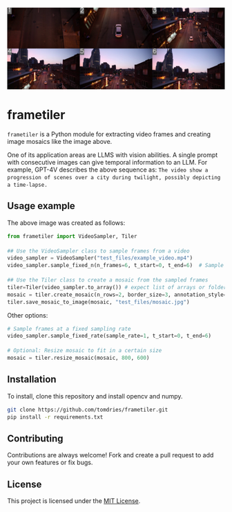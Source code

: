 ![alt text](test_files/mosaic.jpg "Mosaic")

# frametiler

`frametiler` is a Python module for extracting video frames and creating image mosaics like the image above.

One of its application areas are LLMS with vision abilities. A single prompt with consecutive images can give temporal information to an LLM. For example, GPT-4V describes the above sequence as: `The video show a progression of scenes over a city during twilight, possibly depicting a time-lapse.`

## Usage example

The above image was created as follows:

```python
from frametiler import VideoSampler, Tiler

## Use the VideoSampler class to sample frames from a video
video_sampler = VideoSampler("test_files/example_video.mp4")
video_sampler.sample_fixed_n(n_frames=6, t_start=0, t_end=6)  # Sample fixed amount of 

## Use the Tiler class to create a mosaic from the sampled frames
tiler=Tiler(video_sampler.to_array()) # expect list of arrays or folder (set from_folder=True)
mosaic = tiler.create_mosaic(n_rows=2, border_size=3, annotation_style='number', annotation_position='topleft')
tiler.save_mosaic_to_image(mosaic, "test_files/mosaic.jpg")
```

Other options:

```python   
# Sample frames at a fixed sampling rate
video_sampler.sample_fixed_rate(sample_rate=1, t_start=0, t_end=6) 

# Optional: Resize mosaic to fit in a certain size
mosaic = tiler.resize_mosaic(mosaic, 800, 600) 
```

## Installation
To install, clone this repository and install opencv and numpy.
   ```bash
   git clone https://github.com/tomdries/frametiler.git
   pip install -r requirements.txt
   ```



## Contributing

Contributions are always welcome! Fork and create a pull request to add your own features or fix bugs.

## License

This project is licensed under the [MIT License](LICENSE).
